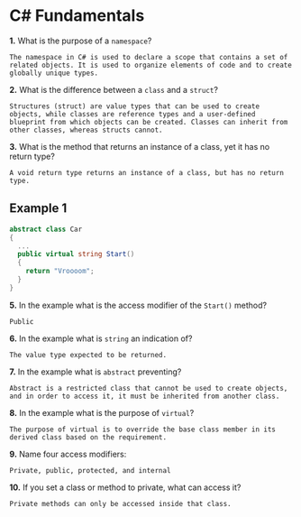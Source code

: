 # C# Fundamentals


**1.** What is the purpose of a `namespace`?
<!-- enter you answer in the space below -->
```
The namespace in C# is used to declare a scope that contains a set of related objects. It is used to organize elements of code and to create globally unique types. 
```
**2.** What is the difference between a `class` and a `struct`?
<!-- enter you answer in the space below -->
```
Structures (struct) are value types that can be used to create objects, while classes are reference types and a user-defined blueprint from which objects can be created. Classes can inherit from other classes, whereas structs cannot.  
```
**3.** What is the method that returns an instance of a class, yet it has no return type?
<!-- enter you answer in the space below -->
```
A void return type returns an instance of a class, but has no return type. 
```
## Example 1
```c#
abstract class Car
{
  ...
  public virtual string Start()
  {
    return "Vroooom";
  }
}
```
**5.** In the example what is the access modifier of the `Start()` method?
<!-- enter you answer in the space below -->
```
Public
```
**6.** In the example what is `string` an indication of?
<!-- enter you answer in the space below -->
```
The value type expected to be returned. 
```
**7.** In the example what is `abstract` preventing?
<!-- enter you answer in the space below -->
```
Abstract is a restricted class that cannot be used to create objects, and in order to access it, it must be inherited from another class. 
```
**8.** In the example what is the purpose of `virtual`?
<!-- enter you answer in the space below -->
```
The purpose of virtual is to override the base class member in its derived class based on the requirement. 
```
**9.** Name four access modifiers:
<!-- enter you answer in the space below -->
```
Private, public, protected, and internal
```
**10.** If you set a class or method to private, what can access it?
<!-- enter you answer in the space below -->
```
Private methods can only be accessed inside that class. 
```